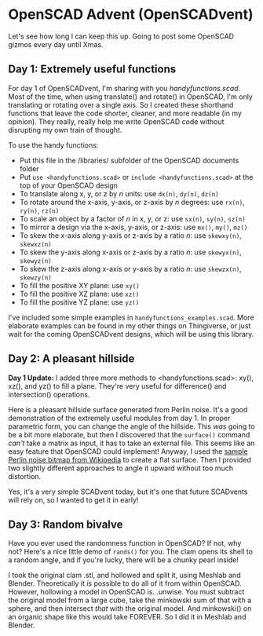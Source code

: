 # OpenSCAD Advent (OpenSCADvent)

Let's see how long I can keep this up. Going to post some OpenSCAD gizmos every day until Xmas.

## Day 1: Extremely useful functions

For day 1 of OpenSCADvent, I'm sharing with you *handyfunctions.scad*. Most of the time, when using translate() and rotate() in OpenSCAD, I'm only translating or rotating over a single axis. So I created these shorthand functions that leave the code shorter, cleaner, and more readable (in my opinion). They really, really help me write OpenSCAD code without disrupting my own train of thought.

To use the handy functions:
- Put this file in the /libraries/ subfolder of the OpenSCAD documents folder
- Put `use <handyfunctions.scad>` or `include <handyfunctions.scad>` at the top of your OpenSCAD design
- To translate along x, y, or z by *n* units: use `dx(n)`, `dy(n)`, `dz(n)`
- To rotate around the x-axis, y-axis, or z-axis by *n* degrees: use `rx(n)`, `ry(n)`, `rz(n)`
- To scale an object by a factor of *n* in x, y, or z: use `sx(n)`, `sy(n)`, `sz(n)`
- To mirror a design via the x-axis, y-axis, or z-axis: use `mx()`, `my()`, `mz()`
- To skew the x-axis along y-axis or z-axis by a ratio *n*: use `skewxy(n)`, `skewxz(n)`
- To skew the y-axis along x-axis or z-axis by a ratio *n*: use `skewyx(n)`, `skewyz(n)`
- To skew the z-axis along x-axis or y-axis by a ratio *n*: use `skewzx(n)`, `skewzy(n)`
- To fill the positive XY plane: use `xy()`
- To fill the positive XZ plane: use `xz()`
- To fill the positive YZ plane: use `yz()`

I've included some simple examples in `handyfunctions_examples.scad`. More elaborate examples can be found in my other things on Thingiverse, or just wait for the coming OpenSCADvent designs, which will be using this library.

## Day 2: A pleasant hillside

**Day 1 Update:** I added three more methods to <handyfunctions.scad>: xy(), xz(), and yz() to fill a plane. They're very useful for difference() and intersection() operations.

Here is a pleasant hillside surface generated from Perlin noise. It's a good demonstration of the extremely useful modules from day 1. In proper parametric form, you can change the angle of the hillside. This *was* going to be a bit more elaborate, but then I discovered that the `surface()` command *can't* take a matrix as input, it has to take an external file. This seems like an easy feature that OpenSCAD could implement! Anyway, I used the [sample Perlin noise bitmap from Wikipedia](https://en.wikipedia.org/wiki/Perlin_noise#/media/File:Perlin.png) to create a flat surface. Then I provided two slightly different approaches to angle it upward without too much distortion.

Yes, it's a very simple SCADvent today, but it's one that future SCADvents will rely on, so I wanted to get it in early!

## Day 3: Random bivalve

Have you ever used the randomness function in OpenSCAD? If not, why not? Here's a nice little demo of `rands()` for you. The clam opens its shell to a random angle, and if you're lucky, there will be a chunky pearl inside!

I took the original clam .stl, and hollowed and split it, using Meshlab and Blender. Theoretically it *is* possible to do all of it from within OpenSCAD. However, hollowing a model in OpenSCAD is...unwise. You must subtract the original model from a large cube, take the minkowski sum of that with a sphere, and then intersect *that* with the original model. And minkowski() on an organic shape like this would take FOREVER. So I did it in Meshlab and Blender.